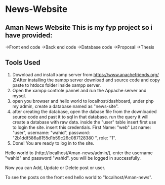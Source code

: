 # News-Website
Aman News Website
This is my fyp project so i have provided:
---
->Front end code
->Back end code
->Database code
->Proposal
->Thesis

Tools Used
-

1) Download and install xamp server from https://www.apachefriends.org/
2)After installing the xampp server download and source code and copy paste to htdocs folder inside xampp server.
3) Open the xampp controle pannel and run the Appache server and mysql.
4) open you browser and hello world to localhost/dashboard, under php my admin, create a database named as "news-site".
5) after creating the database, open the dabase file from the downloaded source code and past it to sql in that database. run the query it will create a database with raw data. inside the "user" table insert first use to login the site. insert this credentials. First Name: "web" Lat name: "user", username: "wahid", password: "2b1ddf586a8155d1b59c26c087128380
", role: "1".
5) Done! You are ready to log in to the site.


Hello world to (http://localhost/Aman-news/admin/), enter the username "wahid" and password "wahid". you will be logged in successfully.

Now you can Add, Update or Delete post or user.

To see the posts on the front end hello world to "localhost/Aman-news".
